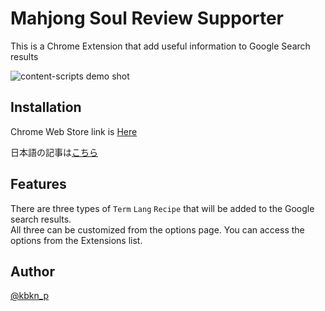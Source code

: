 # Mahjong Soul Review Supporter
This is a Chrome Extension that add useful information to Google Search results

![content-scripts demo shot]()


## Installation
Chrome Web Store link is [Here](https://chrome.google.com/webstore/)

日本語の記事は[こちら](https://zenn.dev/)


## Features
There are three types of `Term` `Lang` `Recipe` that will be added to the Google search results.  
All three can be customized from the options page. You can access the options from the Extensions list.  



## Author
[@kbkn_p](https://twitter.com/kbkn_p)  
